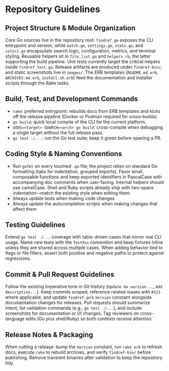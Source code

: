 # Repository Guidelines

## Project Structure & Module Organization
Core Go sources live in the repository root: `findref.go` exposes the CLI entrypoint and version, while `match.go`, `settings.go`, `stats.go`, and `colors.go` encapsulate search logic, configuration, metrics, and terminal styling. Reusable helpers sit in `file_list.go` and `helpers.rb`, the latter supporting the build pipeline. Unit tests currently target the critical helpers inside `findref_test.go`. Release artifacts are produced under `findref-bin/`, and static screenshots live in `images/`. The ERB templates (`README.md.erb`, `ARCHIVES.md.erb`, `install.sh.erb`) feed the documentation and installer scripts through the Rake tasks.

## Build, Test, and Development Commands
- `rake`: preferred entrypoint; rebuilds docs from ERB templates and kicks off the release pipeline (Docker or Podman required for cross-builds).
- `go build`: quick local compile of the CLI for the current platform.
- `GOOS=<target> GOARCH=<arch> go build`: cross-compile when debugging a single target without the full release pass.
- `go test ./...`: run the Go test suite; keep it green before opening a PR.

## Coding Style & Naming Conventions
- Run `gofmt` on every touched `.go` file; the project relies on standard Go formatting (tabs for indentation, grouped imports). Favor small, composable functions and keep exported identifiers in PascalCase with accompanying doc comments when user-facing. Internal helpers should use camelCase. Shell and Ruby scripts already ship with two-space indentation—match the existing style when editing them.
- Always update tests when making code changes
- Always update the autocompletion scripts when making changes that affect them

## Testing Guidelines
Extend `go test ./...` coverage with table-driven cases that mirror real CLI usage. Name new tests with the `TestXxx` convention and keep fixtures inline unless they are shared across multiple cases. When adding behavior tied to flags or file filters, assert both positive and negative paths to protect against regressions.

## Commit & Pull Request Guidelines
Follow the existing imperative tone in Git history (`Update Go version...`, `Add description...`). Keep commits scoped, reference related issues with `#123` where applicable, and update `findref.go`’s `Version` constant alongside documentation changes for releases. Pull requests should summarize intent, list validation commands (e.g., `go test ./...`), and include screenshots for documentation or UI changes. Tag reviewers on cross-language edits (Go plus shell/Ruby) so both contexts receive attention.

## Release Notes & Packaging
When cutting a release: bump the `Version` constant, run `rake erb` to refresh docs, execute `rake` to rebuild archives, and verify `findref-bin/` before publishing. Remove transient binaries after validation to keep the repository tidy.
